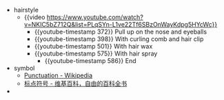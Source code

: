- hairstyle
	- {{video https://www.youtube.com/watch?v=NKIC5bZ712Q&list=PLqSYn-L1ve22Tf6SBzOnWayKdpg5HYcWc}}
		- {{youtube-timestamp 372}} Pull up on the nose and eyeballs
		- {{youtube-timestamp 398}} With curling comb and hair clip
		- {{youtube-timestamp 501}} With hair wax
		- {{youtube-timestamp 575}} With hair spray
			- {{youtube-timestamp 586}} End
- symbol
  * [Punctuation - Wikipedia](https://en.wikipedia.org/wiki/Punctuation)
  * [标点符号 - 维基百科，自由的百科全书](https://zh.wikipedia.org/wiki/%E6%A0%87%E7%82%B9%E7%AC%A6%E5%8F%B7)
-